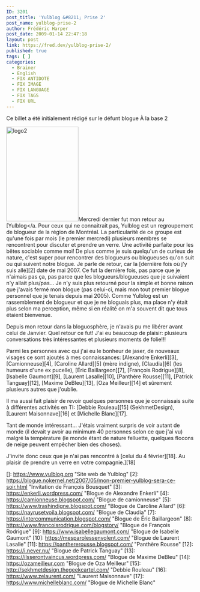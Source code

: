 ```yaml
---
ID: 3201
post_title: 'Yulblog &#8211; Prise 2'
post_name: yulblog-prise-2
author: Frédéric Harper
post_date: 2009-01-14 22:47:18
layout: post
link: https://fred.dev/yulblog-prise-2/
published: true
tags: [ ]
categories:
  - Brainer
  - English
  - FIX ANTIDOTE
  - FIX IMAGE
  - FIX LANGUAGE
  - FIX TAGS
  - FIX URL
---
```

<div id="deadblog">
  Ce billet a été initialement rédigé sur le défunt blogue À la base 2
</div>

<img title="logo2" src="http://fred.dev/wp-content/uploads/2009/01/logo2.png" alt="logo2" width="192" height="252" />Mercredi dernier fut mon retour au [Yulblog</a. Pour ceux qui ne connaitrait pas, Yulblog est un regroupement de blogueur de la région de Montréal. La particularité de ce groupe est qu'une fois par mois (le premier mercredi) plusieurs membres se rencontrent pour discuter et prendre un verre. Une activité parfaite pour les bêtes sociable comme moi! De plus comme je suis quelqu'un de curieux de nature, c'est super pour rencontrer des blogueurs ou blogueuses qu'on suit ou qui suivent notre blogue.
Je parle de retour, car la [dernière fois où j'y suis allé][2] date de mai 2007. Ce fut la dernière fois, pas parce que je n'aimais pas ça, pas parce que les blogueurs/blogueuses que je suivaient n'y allait plus/pas... Je n'y suis plus retourné pour la simple et bonne raison que j'avais fermé mon blogue (pas celui-ci, mais mon tout premier blogue personnel que je tenais depuis mai 2005). Comme Yulblog est un rassemblement de blogueur et que je ne bloguais plus, ma place n'y était plus selon ma perception, même si en réalité on m'a souvent dit que tous étaient bienvenue.

Depuis mon retour dans la bloguosphère, je n'avais pu me libérer avant celui de Janvier. Quel retour ce fut! J'ai eu beaucoup de plaisir: plusieurs conversations très intéressantes et plusieurs moments de folie!!!

Parmi les personnes avec qui j'ai eu le bonheur de jaser, de nouveaux visages ce sont ajoutés à mes connaissances: [Alexandre Enkerli][3], [Camionneuse][4], [Caroline Allard][5] (mère indigne), [Claudia][6] (les humeurs d'une ex pucelle), [Éric Baillargeon][7], [François Rodrigue][8], [Isabelle Gaumont][9], [Laurent Lasalle][10], [Panthère Rousse][11], [Patrick Tanguay][12], [Maxime DeBleu][13], [Oza Meilleur][14] et sûrement plusieurs autres que j'oublie.

Il ma aussi fait plaisir de revoir quelques personnes que je connaissais suite à différentes activités en TI: [Debbie Rouleau][15] (SekhmetDesign), [Laurent Maisonnave][16] et [Michelle Blanc][17].

Tant de monde intéressant... J'étais vraiment surpris de voir autant de monde (il devait y avoir au minimum 40 personnes selon ce que j'ai vu) malgré la température (le monde étant de nature felluette, quelques flocons de neige peuvent empêcher bien des choses).

J'invite donc ceux que je n'ai pas rencontré à [celui du 4 février][18]. Au plaisir de prendre un verre en votre compagnie.][18]

 []: https://www.yulblog.org "Site web de Yulblog"
 [2]: https://blogue.nokernel.net/2007/05/mon-premier-yulblog-sera-ce-soir.html "Invitation de François Bousquet"
 [3]: https://enkerli.wordpress.com/ "Blogue de Alexandre Enkerli"
 [4]: https://camionneuse.blogspot.com/ "Blogue de camionneuse"
 [5]: https://www.trashindigne.blogspot.com/ "Blogue de Caroline Allard"
 [6]: https://nayrusetvoila.blogspot.com/ "Blogue de Claudia"
 [7]: https://intercommunication.blogspot.com/ "Blogue de Éric Baillargeon"
 [8]: https://www.francoisrodrigue.com/blogstory/ "Blogue de François Rodrigue"
 [9]: https://www.isabellegaumont.com/ "Blogue de Isabelle Gaumont"
 [10]: https://mesparolessenvolent.com/ "Blogue de Laurent Lasalle"
 [11]: https://panthererousse.blogspot.com/ "Panthère Rousse"
 [12]: https://i.never.nu/ "Blogue de Patrick Tanguay"
 [13]: https://ilsserontvaincus.wordpress.com/ "Blogue de Maxime DeBleu"
 [14]: https://ozameilleur.com "Blogue de Oza Meilleur"
 [15]: http://sekhmetdesign.thegeekcartel.com/ "Debbie Rouleau"
 [16]: https://www.zelaurent.com/ "Laurent Maisonnave"
 [17]: https://www.michelleblanc.com/ "Blogue de Michelle Blanc"